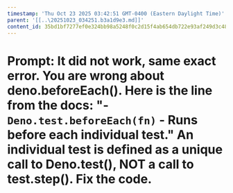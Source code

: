 ```yaml
---
timestamp: 'Thu Oct 23 2025 03:42:51 GMT-0400 (Eastern Daylight Time)'
parent: '[[..\20251023_034251.b3a1d9e3.md]]'
content_id: 35bd1bf7277ef0e324bb98a5248f0c2d15f4ab654db722e93af249d3c482b113
---
```


# Prompt: It did not work, same exact error. You are wrong about deno.beforeEach(). Here is the line from the docs: "- `Deno.test.beforeEach(fn)` - Runs before each individual test." An individual test is defined as a unique call to Deno.test(), NOT a call to test.step(). Fix the code.
